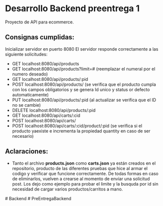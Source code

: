 # Desarrollo Backend preentrega 1

Proyecto de API para ecommerce.


## Consignas cumplidas:
 Inicializar servidor en puerto 8080
 El servidor responde correctamente a las siguiente solicitudes:

- GET localhost:8080/api/products
- GET localhost:8080/api/products?limit=# (reemplazar el numeral por el numero deseado)
- GET localhost:8080/api/products/:pid
- POST localhost:8080/api/products/ (se verifica que el producto cumpla con los campos obligatorios y se genera Id unico y status or defecto automaticamente)
- PUT localhost:8080/api/products/:pid (al actualizar se verifica que el ID no se cambie)
- DELETE localhost:8080/api/products/:pid
- GET localhost:8080/api/carts/:cid
- POST localhost:8080/api/carts/
- POST localhost:8080/api/carts/:cid/product/:pid (se verifica si el producto yaexiste e incrementa la propiedad quantity en caso de ser necesario)


## Aclaraciones:
- Tanto el archivo **products.json** como **carts.json** ya están creados en el repositorio, producto de las diferentes pruebas que hice al armar el codigo y verificar que funcione correctamente. De todas formas en caso de eliminarlos, vuelven a crearse al momento de enviar una solicitud post. Los dejo como ejemplo para probar el limite y la busquda por id sin necesidad de cargar varios productos/carritos a mano.

#   B a c k e n d  
 #   P r e E n t r e g a B a c k e n d  
 